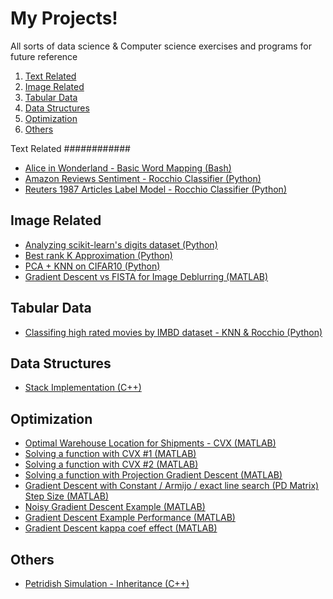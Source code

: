   # My Projects!
  
  All sorts of data science & Computer science exercises and programs for future reference
    
  1. [Text Related](#text-related)
  2. [Image Related](#image-related)
  3. [Tabular Data](#tabular-data)
  4. [Data Structures](#data-structures)
  5. [Optimization](#optimization)
  6. [Others](#others)
  
  Text Related
  ############
  
  * [Alice in Wonderland - Basic Word Mapping (Bash)](/Text_Related/Alice_in_Wonderland)
  * [Amazon Reviews Sentiment - Rocchio Classifier (Python)](/Text_Related/Amazon_Reviews_Sentiment_Analysis)
  * [Reuters 1987 Articles Label Model - Rocchio Classifier (Python)](https://github.com/scaperex/Reuters_1987_Classification)
  
  ## Image Related
  * [Analyzing scikit-learn's digits dataset (Python)](/Image_Related/scikit_digits_KNN_Rocchio_analysis)
  * [Best rank K Approximation (Python)](/Image_Related/Best_K_Approximation)
  * [PCA + KNN on CIFAR10 (Python)](/Image_Related/PCA+KNN_on_CIFAR10)
  * [Gradient Descent vs FISTA for Image Deblurring (MATLAB)](/Image_Related/Image_Deblurring)
  
  ## Tabular Data
  * [Classifing high rated movies by IMBD dataset - KNN & Rocchio (Python)](/Tabular_Related/IMDB_High_Score_Predictor_KNN_Rocchio)
  
  ## Data Structures
  * [Stack Implementation (C++)](/Data_Structures/Stack_Example)

  ## Optimization
  * [Optimal Warehouse Location for Shipments - CVX (MATLAB)](/Optimization/optimal_warehouse_location_for_shipments)
  * [Solving a function with CVX #1 (MATLAB)](/Optimization/cvx_solve_function_1.m)
  * [Solving a function with CVX #2 (MATLAB)](/Optimization/cvx_solve_function_2.m)
  * [Solving a function with Projection Gradient Descent (MATLAB)](/Optimization/Projection_Gradient_Descent_1)
  * [Gradient Descent with Constant / Armijo / exact line search (PD Matrix) Step Size (MATLAB)](/Optimization/Gradient_Descent/README.md#gradient-descent-with-constant--armijo--exact-line-search-pd-matrix-step-size)
  * [Noisy Gradient Descent Example (MATLAB)](/Optimization/Gradient_Descent/README.md#noisy-gradient-descent-example)
  * [Gradient Descent Example Performance (MATLAB)](/Optimization/Gradient_Descent/README.md#gradient-descent-example-usage)
  * [Gradient Descent kappa coef effect (MATLAB)](/Optimization/Gradient_Descent_kappa_coef_effect)
  
  ## Others
  * [Petridish Simulation - Inheritance (C++)](/Others/PetriDish_Simulation)

